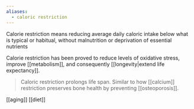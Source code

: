 ```yaml
---
aliases:
  - caloric restriction
---
```

Calorie restriction means reducing average daily caloric intake below what is typical or habitual, without malnutrition or deprivation of essential nutrients

Calorie restriction has been proved to reduce levels of oxidative stress, improve [[metabolism]], and consequently [[longevity|extend life expectancy]].

> Caloric restriction prolongs life span. Similar to how [[calcium]] restriction preserves bone health by preventing [[osteoporosis]].

[[aging]]
[[diet]]